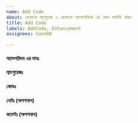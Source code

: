 ```yaml
---
name: Add Code
about: যেকোনো ল্যাংগুয়েজ এ যেকোনো অ্যালগোরিদম এর কোড সাবমিট করুন
title: Add Code
labels: AddCode, Enhancement
assignees: Saon00

---
```


####  অ্যালগরিদম এর নামঃ 
<!--- এখানে (নিচে) অ্যালগরিদম এর নাম লিখুন --->


#### ল্যাংগুয়েজঃ 
<!--- এখানে (নিচে) ল্যাংগুয়েজ এর নাম লিখুন --->


#### কোডঃ 
<!--- এখানে (নিচে) কোড লিখুন --->


#### নোটঃ (অপশনাল)  
<!--- সাথে কোন নোট লিখতে চাইলে এখানে (নিচে) লিখুন --->


#### কমেন্টঃ (অপশনাল)  
<!--- আরও কিছু বলার থাকলে এখানে (নিচে) লিখুন --->

